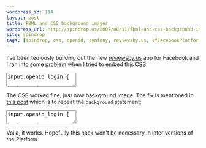```yaml
---
wordpress_id: 114
layout: post
title: FBML and CSS background images
wordpress_url: http://spindrop.us/2007/08/11/fbml-and-css-background-images/
site: spindrop
tags: [spindrop, css, openid, symfony, reviewsby.us, sfFacebookPlatformPlugin, fbml, partials, background, hacks]
---
```


[fbdev]: http://www.facebook.com/topic.php?uid=2205007948&topic=5140&post=50818&pwstdfy=0434dec4ce75745f05b7396611234b7c#post50818
[rbu]: http://reviewsby.us/
[symfony]: http://symfony-project.com/

I've been tediously building out the new [reviewsby.us][rbu] app for Facebook and I ran into some problem when I tried to embed this CSS:

<div><textarea name="code" class="css">
input.openid_login {
            background: url("http://openid.net/login-bg.gif") no-repeat #fff;
   background-position: 0 50%;
          padding-left: 18px;
}
</textarea></div>

The CSS worked fine, just now background image.  The fix is mentioned in [this post][fbdev] which is to repeat the `background` statement:


<div><textarea name="code" class="css">
input.openid_login {
            background: url("http://openid.net/login-bg.gif") no-repeat #fff;
            background: url("http://openid.net/login-bg.gif") no-repeat #fff;
   background-position: 0 50%;
          padding-left: 18px;
}
</textarea></div>

Voila, it works.  Hopefully this hack won't be necessary in later versions of the Platform.
